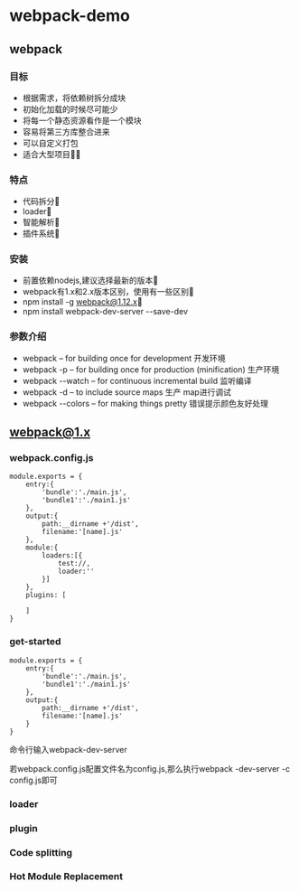 # webpack-demo

## webpack

### 目标
- 根据需求，将依赖树拆分成块
- 初始化加载的时候尽可能少
- 将每一个静态资源看作是一个模块
- 容易将第三方库整合进来
- 可以自定义打包
- 适合大型项目

### 特点
- 代码拆分
- loader
- 智能解析
- 插件系统

### 安装
- 前置依赖nodejs,建议选择最新的版本
- webpack有1.x和2.x版本区别，使用有一些区别
- npm install -g webpack@1.12.x
- npm install webpack-dev-server --save-dev

### 参数介绍
- webpack  – for building once for development 开发环境
- webpack -p – for building once for production (minification) 生产环境
- webpack --watch – for continuous incremental build 监听编译
- webpack -d  – to include source maps 生产 map进行调试
- webpack --colors – for making things pretty 错误提示颜色友好处理


## webpack@1.x

### webpack.config.js

```webpack
module.exports = {
	entry:{
		'bundle':'./main.js',
		'bundle1':'./main1.js'
	},
	output:{
		path:__dirname +'/dist',
		filename:'[name].js'
	},
	module:{
		loaders:[{
			test://,
			loader:''
		}]
	},
    plugins: [

    ]
}
```

### get-started
```webpack
module.exports = {
	entry:{
		'bundle':'./main.js',
		'bundle1':'./main1.js'
	},
	output:{
		path:__dirname +'/dist',
		filename:'[name].js'
	}
}
```
命令行输入webpack-dev-server

若webpack.config.js配置文件名为config.js,那么执行webpack -dev-server -c config.js即可

### loader


### plugin


### Code splitting


### Hot Module Replacement

































